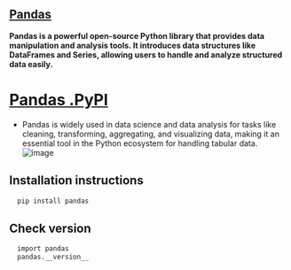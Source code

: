 ## [Pandas](https://pandas.pydata.org/)
**Pandas is a powerful open-source Python library that provides data manipulation and analysis tools. It introduces data structures like DataFrames and Series, allowing users to handle and analyze structured data easily.**
# [Pandas .PyPl](https://pypi.org/project/pandas/)
 * Pandas is widely used in data science and data analysis for tasks like cleaning, transforming, aggregating, and visualizing data, making it an essential tool in the Python ecosystem for handling tabular data.
![image](https://github.com/ThisIs-Developer/Python/assets/109382325/b8e57c91-ac1c-4455-85bc-ba1e665f2177)
## Installation instructions
```bash
  pip install pandas
```
## Check version
```bash
  import pandas
  pandas.__version__
```
